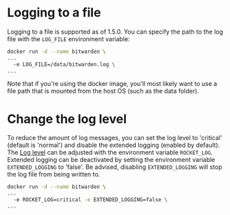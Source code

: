 # Logging to a file

Logging to a file is supported as of 1.5.0. You can specify the path to the log file with the `LOG_FILE` environment variable:

```sh
docker run -d --name bitwarden \
...
  -e LOG_FILE=/data/bitwarden.log \
...
```

Note that if you're using the docker image, you'll most likely want to use a file path that is mounted from the host OS (such as the data folder).

# Change the log level

To reduce the amount of log messages, you can set the log level to 'critical' (default is 'normal') and disable the extended logging (enabled by default). The [Log level](https://api.rocket.rs/v0.3/rocket/config/enum.LoggingLevel.html) can be adjusted with the environment variable `ROCKET_LOG`. Extended logging can be deactivated by setting the environment variable `EXTENDED_LOGGING` to 'false'. Be advised, disabling `EXTENDED_LOGGING` will stop the log file from being written to.

```sh
docker run -d --name bitwarden \
...
  -e ROCKET_LOG=critical -e EXTENDED_LOGGING=false \
...
```